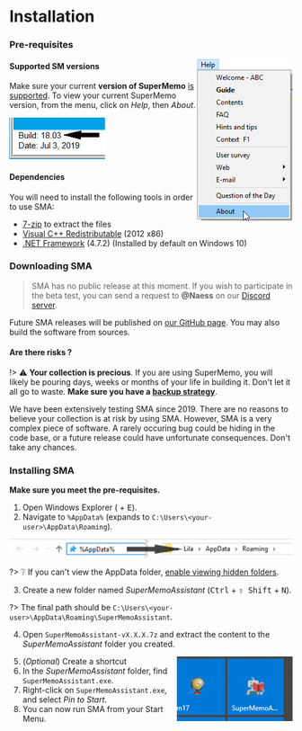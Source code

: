 # Installation

### Pre-requisites

<img src="content/images/install/sm-menu-help-about.png" align="right" />

#### Supported SM versions

Make sure your current **version of SuperMemo** [is supported](/#supported-versions). To view your current SuperMemo version, from the menu, click on *Help*, then *About*.

![SuperMemo Version](content/images/install/sm-build-version.png)

#### Dependencies

You will need to install the following tools in order to use SMA:

- [7-zip](https://www.7-zip.org/) to extract the files
- [Visual C++ Redistributable](https://www.microsoft.com/en-us/download/details.aspx?id=30679) (2012 x86)
- [.NET Framework](https://dotnet.microsoft.com/download/dotnet-framework/thank-you/net472-web-installer) (4.7.2) (Installed by default on Windows 10)

### Downloading SMA

> SMA has no public release at this moment. If you wish to participate in the beta test, you can send a request to **@Naess** on our [Discord server](https://discord.gg/B2AWHPn).

Future SMA releases will be published on [our GitHub page](https://github.com/supermemo/SuperMemoAssistant/releases). You may also build the software from sources.

#### Are there risks ?

!> ⚠️ **Your collection is precious**. If you are using SuperMemo, you will likely be pouring days, weeks or months of your life in building it. Don't let it all go to waste. **Make sure you have a [backup strategy](/backup-setup)**.

We have been extensively testing SMA since 2019. There are no reasons to believe your collection is at risk by using SMA. However, SMA is a very complex piece of software. A rarely occuring bug could be hiding in the code base, or a future release could have unfortunate consequences. Don't take any chances.

### Installing SMA

**Make sure you meet the pre-requisites.**

1. Open Windows Explorer (<kbd class="win"></kbd> + <kbd>E</kbd>).
2. Navigate to `%AppData%` (expands to `C:\Users\<your-user>\AppData\Roaming`).

![](content/images/install/sma-install-appdata-roaming.png)

?> ❔ If you can't view the AppData folder, [enable viewing hidden folders](https://support.pointlogic.com/faq/troubleshooting/accessing-the-appdata-folder).

3. Create a new folder named *SuperMemoAssistant* (<kbd>Ctrl</kbd> + <kbd>⇧ Shift</kbd> + <kbd>N</kbd>).

?> The final path should be `C:\Users\<your-user>\AppData\Roaming\SuperMemoAssistant`.

4. Open `SuperMemoAssistant-vX.X.X.7z` and extract the content to the *SuperMemoAssistant* folder you created.

<img src="content/images/install/sma-shortcut.png" align="right" />

5. (*Optional*) Create a shortcut
  1. In the *SuperMemoAssistant* folder, find `SuperMemoAssistant.exe`.
  2. Right-click on `SuperMemoAssistant.exe`, and select *Pin to Start*.
  3. You can now run SMA from your Start Menu.
